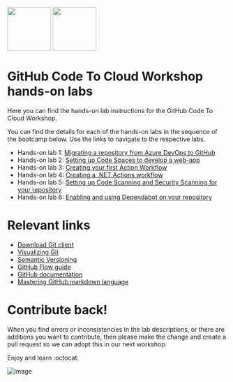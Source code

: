 <img src="https://user-images.githubusercontent.com/84850418/142252744-6a3d3419-4de1-4752-9c23-4bfa6ae2760f.png" height="100"> <img src="https://user-images.githubusercontent.com/84850418/142215016-85ecce27-64cb-4121-af99-7720a31d6f47.png" height="100">

# GitHub Code To Cloud Workshop hands-on labs

Here you can find the hands-on lab instructions for the GitHub Code To Cloud Workshop.

You can find the details for each of the hands-on labs in the sequence of the bootcamp below. Use the links to navigate to the respective labs. 

- Hands-on lab 1: [Migrating a repository from Azure DevOps to GitHub](/labs/1-migratingrepository.md) 
- Hands-on lab 2: [Setting up Code Spaces to develop a web-app](/labs/2-codespaces.md)
- Hands-on lab 3: [Creating your first Action Workflow](/labs/3-firstactionworkflow.md)
- Hands-on lab 4: [Creating a .NET Actions workflow](/labs/4-.NETactionsworkflow.md)
- Hands-on lab 5: [Setting up Code Scanning and Security Scanning for your repository](/labs/5-advancedsecurity.md)
- Hands-on lab 6: [Enabling and using Dependabot on your repository](/labs/6-dependabot.md)

# Relevant links
- [Download Git client](https://git-scm.com/book/en/v2/Getting-Started-Installing-Git)
- [Visualizing Git](https://git-school.github.io/visualizing-git/)
- [Semantic Versioning](http://semver.org/)
- [GitHub Flow guide](https://guides.github.com/introduction/flow)
- [GitHub documentation](https://docs.github.com/en/)
- [Mastering GitHub markdown language](https://guides.github.com/features/mastering-markdown/)

# Contribute back! 
When you find errors or inconsistencies in the lab descriptions, or there are additions you want to contribute, then please make the change and create a pull request so we can adopt this in our next workshop. 

Enjoy and learn :octocat:

![image](https://user-images.githubusercontent.com/84850418/142214345-c35f275d-70c1-4bfd-b329-f31eeecfe90a.png)

